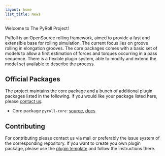 ```yaml
---
layout: home  
list_title: News
---
```


Welcome to The PyRoll Project!

PyRoll is an OpenSource rolling framework, aimed to provide a fast and extensible base for rolling simulation. The
current focus lies on groove rolling in elongation grooves. The core packages comes with a basic set of models to allow
a first estimation of forces and torques occurring in a pass sequence. There is a flexible plugin system, able to modify
and extend the model set available to describe the process.

## Official Packages

The project maintains the core package and a bunch of additional plugin packages listed in the following. If you would
like your package listed here, please [contact us](mailto:kalibrierzentrum@imf.tu-freiberg.de).

- Core package `pyroll-core`: [source](https://github.com/pyroll-project/pyroll-core), [docs](modules/pyroll-core/docs/index)

## Contributing

For contributing please contact us via mail or preferably the issue system of the corresponding repository. If you want
to create you own plugin package, please use
the [plugin template](https://github.com/pyroll-project/pyroll-plugin-template) and follow the instructions there.